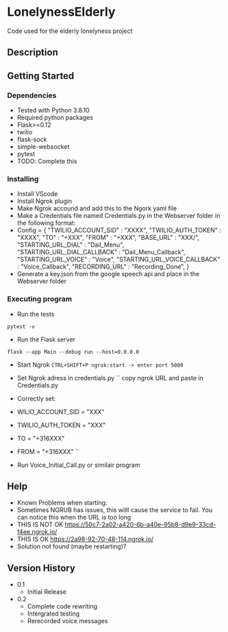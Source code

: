 # LonelynessElderly

Code used for the elderly lonelyness project

## Description


## Getting Started

### Dependencies

* Tested with Python 3.8.10
* Required python packages
* Flask>=0.12
* twilio
* flask-sock 
* simple-websocket 
* pytest
* TODO: Complete this

### Installing

* Install VScode
* Install Ngrok plugin
* Make Ngrok accound and add this to the Ngork yaml file
* Make a Credentials file named Credentials.py in the Webserver folder in the following  format:
* Config = { "TWILIO_ACCOUNT_SID" : "XXXX",
            "TWILIO_AUTH_TOKEN" : "XXXX",
            "TO" : "+XXX",
            "FROM" : "+XXX",
            "BASE_URL" : "XXX/",
            "STARTING_URL_DIAL" : "Dail_Menu",
            "STARTING_URL_DIAL_CALLBACK" : "Dail_Menu_Callback",
            "STARTING_URL_VOICE" : "Voice",
            "STARTING_URL_VOICE_CALLBACK" : "Voice_Callback",
            "RECORDING_URL" : "Recording_Done",
            }
* Generate a key.json from the google speech api and place in the Webserver folder


### Executing program

* Run the tests
```
pytest -v
```
* Run the Flask server
```
flask --app Main --debug run --host=0.0.0.0
```
* Start Ngrok
``
CTRL+SHIFT+P ngrok:start -> enter port 5000
``
* Set Ngrok adress in credentials.py
``
copy ngrok URL and paste in Credentials.py

* Correctly set:
* WILIO_ACCOUNT_SID = "XXX"
* TWILIO_AUTH_TOKEN = "XXX"
* TO = "+316XXX"
* FROM = "+316XXX"
``


* Run Voice_Initial_Call.py or similair program

## Help

* Known Problems when starting:
* Sometimes NGRUB has issues, this willl cause the service to fail. You can notice this when the URL is too long
* THIS IS NOT OK   https://50c7-2a02-a420-6b-a40e-95b8-d9e9-33cd-f4ee.ngrok.io/
* THIS IS OK https://2a98-92-70-48-114.ngrok.io/
* Solution not found (maybe restarting)?


## Version History

* 0.1
    * Initial Release
* 0.2
    * Complete code rewriting
    * Intergrated testing
    * Rerecorded voice messages

